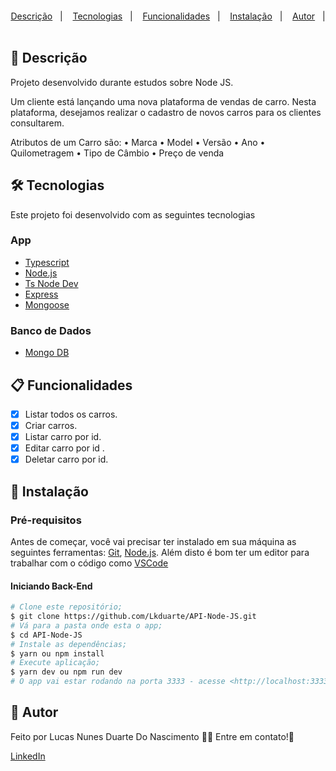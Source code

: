 <h1 align="center">
  <br />
  <a href="https://www.linkedin.com/in/lucas-nunes-nascimento/">
  </a>
</h1>
<p align="center">
  <a href="#page_facing_up-descrição">Descrição</a>&nbsp;&nbsp;&nbsp;|&nbsp;&nbsp;&nbsp;
  <a href="#-tecnologias">Tecnologias</a>&nbsp;&nbsp;&nbsp;|&nbsp;&nbsp;&nbsp;
    <a href="#clipboard-Funcionalidades">Funcionalidades</a>&nbsp;&nbsp;&nbsp;|&nbsp;&nbsp;&nbsp;
  <a href="#closed_book-instalação">Instalação</a>&nbsp;&nbsp;&nbsp;|&nbsp;&nbsp;&nbsp;
  <a href="#man-Autor">Autor</a>&nbsp;&nbsp;&nbsp;|&nbsp;&nbsp;&nbsp;
</p>

## :page_facing_up: Descrição

Projeto desenvolvido durante estudos sobre Node JS.</a>

Um cliente está lançando uma nova plataforma de vendas de carro. Nesta
plataforma, desejamos realizar o cadastro de novos carros para os clientes
consultarem.

Atributos de um Carro são:
• Marca
• Model
• Versão
• Ano
• Quilometragem
• Tipo de Câmbio
• Preço de venda

## 🛠 Tecnologias

Este projeto foi desenvolvido com as seguintes tecnologias

### App

- [Typescript](https://www.typescriptlang.org/)
- [Node.js](https://nodejs.org/)
- [Ts Node Dev](https://www.npmjs.com/package/ts-node-dev)
- [Express](https://expressjs.com/pt-br/)
- [Mongoose](https://mongoosejs.com/)

### Banco de Dados

- [Mongo DB](https://www.mongodb.com/atlas/database)


## :clipboard: Funcionalidades

  - [x] Listar todos os carros.
  - [x] Criar carros.
  - [x] Listar carro por id.
  - [x] Editar carro por id .
  - [x] Deletar carro por id.

## :closed_book: Instalação

### Pré-requisitos

Antes de começar, você vai precisar ter instalado em sua máquina as seguintes ferramentas:
[Git](https://git-scm.com), [Node.js](https://nodejs.org/en/).
Além disto é bom ter um editor para trabalhar com o código como [VSCode](https://code.visualstudio.com/)

#### Iniciando Back-End

```bash
# Clone este repositório;
$ git clone https://github.com/Lkduarte/API-Node-JS.git
# Vá para a pasta onde esta o app;
$ cd API-Node-JS
# Instale as dependências;
$ yarn ou npm install
# Execute aplicação;
$ yarn dev ou npm run dev
# O app vai estar rodando na porta 3333 - acesse <http://localhost:3333>
```

## :man: Autor

Feito por Lucas Nunes Duarte Do Nascimento :wave::wave: Entre em contato!🚀

[LinkedIn](https://www.linkedin.com/in/lucas-nunes-nascimento/)
